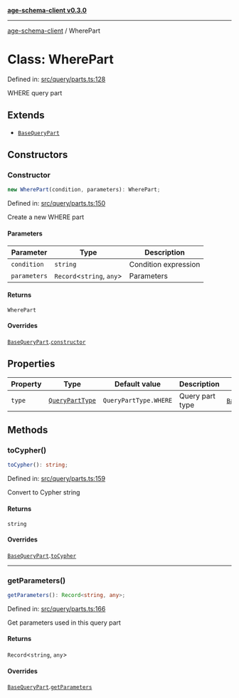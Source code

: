 [**age-schema-client v0.3.0**](../index.md)

***

[age-schema-client](../index.md) / WherePart

# Class: WherePart

Defined in: [src/query/parts.ts:128](https://github.com/standardbeagle/ageSchemaClient/blob/main/src/query/parts.ts#L128)

WHERE query part

## Extends

- [`BaseQueryPart`](BaseQueryPart.md)

## Constructors

### Constructor

```ts
new WherePart(condition, parameters): WherePart;
```

Defined in: [src/query/parts.ts:150](https://github.com/standardbeagle/ageSchemaClient/blob/main/src/query/parts.ts#L150)

Create a new WHERE part

#### Parameters

| Parameter | Type | Description |
| ------ | ------ | ------ |
| `condition` | `string` | Condition expression |
| `parameters` | `Record`\<`string`, `any`\> | Parameters |

#### Returns

`WherePart`

#### Overrides

[`BaseQueryPart`](BaseQueryPart.md).[`constructor`](BaseQueryPart.md#constructor)

## Properties

| Property | Type | Default value | Description | Overrides | Defined in |
| ------ | ------ | ------ | ------ | ------ | ------ |
| <a id="type"></a> `type` | [`QueryPartType`](../enumerations/QueryPartType.md) | `QueryPartType.WHERE` | Query part type | [`BaseQueryPart`](BaseQueryPart.md).[`type`](BaseQueryPart.md#type) | [src/query/parts.ts:132](https://github.com/standardbeagle/ageSchemaClient/blob/main/src/query/parts.ts#L132) |

## Methods

### toCypher()

```ts
toCypher(): string;
```

Defined in: [src/query/parts.ts:159](https://github.com/standardbeagle/ageSchemaClient/blob/main/src/query/parts.ts#L159)

Convert to Cypher string

#### Returns

`string`

#### Overrides

[`BaseQueryPart`](BaseQueryPart.md).[`toCypher`](BaseQueryPart.md#tocypher)

***

### getParameters()

```ts
getParameters(): Record<string, any>;
```

Defined in: [src/query/parts.ts:166](https://github.com/standardbeagle/ageSchemaClient/blob/main/src/query/parts.ts#L166)

Get parameters used in this query part

#### Returns

`Record`\<`string`, `any`\>

#### Overrides

[`BaseQueryPart`](BaseQueryPart.md).[`getParameters`](BaseQueryPart.md#getparameters)
